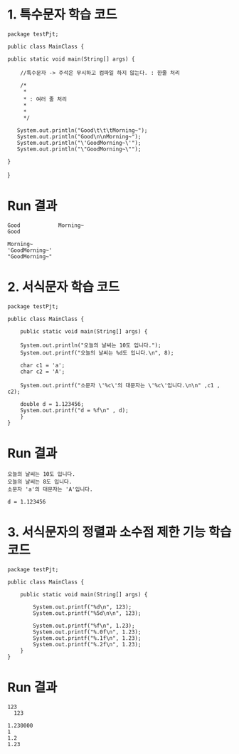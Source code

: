 # 1. 특수문자 학습 코드

	package testPjt;

    public class MainClass {

	public static void main(String[] args) {
		
		//특수문자 -> 주석은 무시하고 컴파일 하지 않는다. : 한줄 처리
		
		/*
		 * 
		 * : 여러 줄 처리 
		 * 
		 * 
		 */
		
	   System.out.println("Good\t\t\tMorning~");
	   System.out.println("Good\n\nMorning~");
	   System.out.println("\'GoodMorning~\'");
	   System.out.println("\"GoodMorning~\"");
		
	}
}

# Run 결과
	Good			Morning~
	Good
	
	Morning~
	'GoodMorning~'
	"GoodMorning~"

# 2. 서식문자 학습 코드

	package testPjt;
	
	public class MainClass {
	
		public static void main(String[] args) {
			
		System.out.println("오늘의 날씨는 10도 입니다.");
		System.out.printf("오늘의 날씨는 %d도 입니다.\n", 8);
		
		char c1 = 'a';
		char c2 = 'A';
		
		System.out.printf("소문자 \'%c\'의 대문자는 \'%c\'입니다.\n\n" ,c1 , c2);	
		
		double d = 1.123456;
		System.out.printf("d = %f\n" , d);
		}
	}

# Run 결과
	오늘의 날씨는 10도 입니다.
	오늘의 날씨는 8도 입니다.
	소문자 'a'의 대문자는 'A'입니다.
	
	d = 1.123456
	
# 3. 서식문자의 정렬과 소수점 제한 기능 학습 코드

	package testPjt;
	
	public class MainClass {
	
		public static void main(String[] args) {
			
			System.out.printf("%d\n", 123);
			System.out.printf("%5d\n\n", 123);
			
			System.out.printf("%f\n", 1.23);
			System.out.printf("%.0f\n", 1.23);
			System.out.printf("%.1f\n", 1.23);
			System.out.printf("%.2f\n", 1.23);
		}
	}

# Run 결과
	123
	  123
	
	1.230000
	1
	1.2
	1.23
